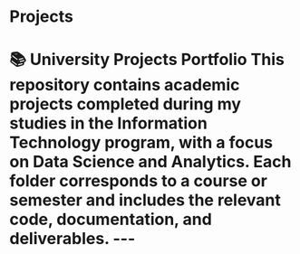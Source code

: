 # Projects
# 📚 University Projects Portfolio  This repository contains academic projects completed during my studies in the Information Technology program, with a focus on **Data Science** and **Analytics**. Each folder corresponds to a course or semester and includes the relevant code, documentation, and deliverables.  ---
